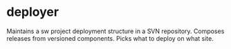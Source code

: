 # deployer
Maintains a sw project deployment structure in a SVN repository. Composes releases from versioned components. Picks what to deploy on what site.
